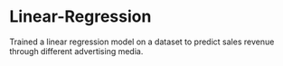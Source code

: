 # Linear-Regression
Trained a linear regression model on a dataset to predict sales revenue through different advertising media.
